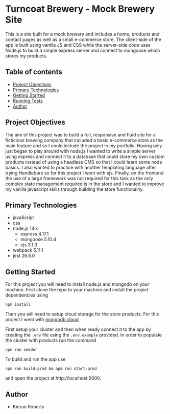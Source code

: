 # Turncoat Brewery - Mock Brewery Site

This is a site built for a mock brewery and includes a home, products and contact pages as well as a small e-commerce store. The client-side of the app is built using vanilla JS and CSS while the server-side code uses Node.js to build a simple express server and connect to mongoose which stores my products.

## Table of contents
* [Project Objectives](#project-objectives)
* [Primary Technologies](#primary-technologies)
* [Getting Started](#getting-started)
* [Running Tests](#running-tests)
* [Author](#author)


## Project Objectives

The aim of this project was to build a full, responsive and fluid site for a ficticious brewing company that included a basic e-commerce store as the main feature and so I could include the project in my portfolio. Having only just began to play around with node.js I wanted to write a simple server using express and connect it to a database that could store my own custom products instead of using a headless CMS so that I could learn some node basics. I also wanted to practice with another templating language after trying Handlebars so for this project I went with ejs. Finally, on the frontend the use of a large framework was not required for this task as the only complex state management required is in the store and I wanted to improve my vanilla javascript skills through building the store functionality.

## Primary Technologies

* javaScript
* css
* node.js 14.x
  * express 4.17.1
  * mongoose 5.10.4
  * ejs 3.1.3
 * webpack 5.11.1
* jest 26.6.0

## Getting Started

For this project you will need to install node.js and mongodb on your machine. First clone the repo to your machine and install the project dependencies using
```
npm install
```
Then you will need to setup cloud storage for the store products. For this project I went with [mongodb cloud](https://www.mongodb.com/cloud).

First setup your cluster and then when ready connect it to the app by creating the `.env` file using the `.env.example` provided. 
In order to populate the cluster with products run the command
```
npm run seeder
```

To build and run the app use
```
npm run build-prod && npm run start-prod
```
and open the project at http://localhost:5000.

## Author
* Kieran Roberts
